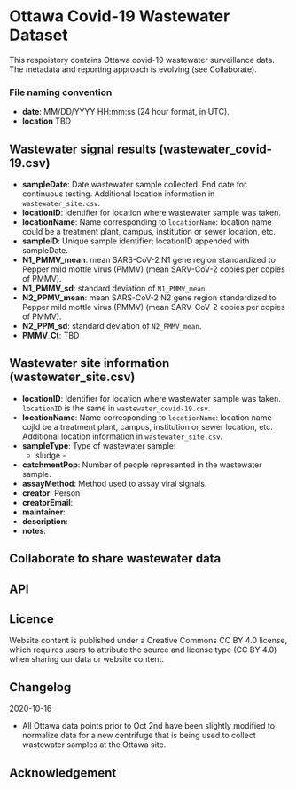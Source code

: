   # Ottawa Covid-19 Wastewater Dataset

This respoistory contains Ottawa covid-19 wastewater surveillance data. The metadata and reporting approach is evolving (see Collaborate).

### File naming convention
- **date**: MM/DD/YYYY HH:mm:ss  (24 hour format, in UTC).
- **location** TBD

## Wastewater signal results (wastewater_covid-19.csv)
- **sampleDate**: Date wastewater sample collected. End date for continuous testing. Additional location information in `wastewater_site.csv`.
- **locationID**: Identifier for location where wastewater sample was taken. 
- **locationName**: Name corresponding to `locationName`: location name could be a treatment plant, campus, institution or sewer location, etc.
- **sampleID**: Unique sample identifier; locationID appended with sampleDate.
- **N1_PMMV_mean**:	mean SARS-CoV-2 N1 gene region standardized to Pepper mild mottle virus (PMMV) (mean SARV-CoV-2 copies per copies of PMMV).
- **N1_PMMV_sd**:	standard deviation of `N1_PMMV_mean`.
- **N2_PPMV_mean**:	mean SARS-CoV-2 N2 gene region standardized to Pepper mild mottle virus (PMMV) (mean SARV-CoV-2 copies per copies of PMMV).
- **N2_PPM_sd**: standard deviation of `N2_PMMV_mean`.
- **PMMV_Ct**: TBD

## Wastewater site information (wastewater_site.csv)
- **locationID**:	Identifier for location where wastewater sample was taken. `locationID` is the same in `wastewater_covid-19.csv`.
- **locationName**:	Name corresponding to `locationName`: location name cojld be a treatment plant, campus, institution or sewer location, etc. Additional location information in `wastewater_site.csv`.
- **sampleType**: Type of wastewater sample: 
  - sludge - 
- **catchmentPop**:	Number of people represented in the wastewater sample.
- **assayMethod**: Method used to assay viral signals.
- **creator**:	Person 
- **creatorEmail**:	
- **maintainer**:	
- **description**:
- **notes**:




## Collaborate to share wastewater data

## API

## Licence 

Website content is published under a Creative Commons CC BY 4.0 license, which requires users to attribute the source and license type (CC BY 4.0) when sharing our data or website content.

## Changelog

2020-10-16

- All Ottawa data points prior to Oct 2nd have been slightly modified to normalize data for a new centrifuge that is being used to collect wastewater samples at the Ottawa site.

## Acknowledgement
